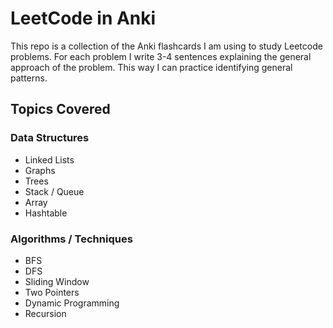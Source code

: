 # LeetCode in Anki  
This repo is a collection of the Anki flashcards I am using to study Leetcode problems. For each problem I write 3-4 sentences explaining the general approach of the problem. This way I can practice identifying general patterns.

## Topics Covered
### Data Structures
- Linked Lists
- Graphs
- Trees
- Stack / Queue
- Array
- Hashtable
### Algorithms / Techniques
- BFS
- DFS
- Sliding Window 
- Two Pointers
- Dynamic Programming
- Recursion
